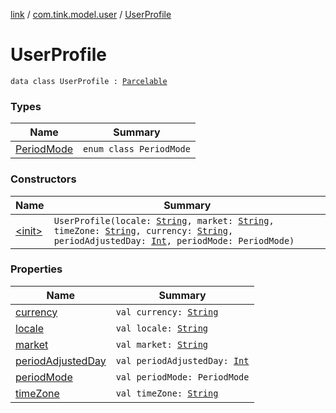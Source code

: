 [link](../../index.md) / [com.tink.model.user](../index.md) / [UserProfile](./index.md)

# UserProfile

`data class UserProfile : `[`Parcelable`](https://developer.android.com/reference/android/os/Parcelable.html)

### Types

| Name | Summary |
|---|---|
| [PeriodMode](-period-mode/index.md) | `enum class PeriodMode` |

### Constructors

| Name | Summary |
|---|---|
| [&lt;init&gt;](-init-.md) | `UserProfile(locale: `[`String`](https://kotlinlang.org/api/latest/jvm/stdlib/kotlin/-string/index.html)`, market: `[`String`](https://kotlinlang.org/api/latest/jvm/stdlib/kotlin/-string/index.html)`, timeZone: `[`String`](https://kotlinlang.org/api/latest/jvm/stdlib/kotlin/-string/index.html)`, currency: `[`String`](https://kotlinlang.org/api/latest/jvm/stdlib/kotlin/-string/index.html)`, periodAdjustedDay: `[`Int`](https://kotlinlang.org/api/latest/jvm/stdlib/kotlin/-int/index.html)`, periodMode: PeriodMode)` |

### Properties

| Name | Summary |
|---|---|
| [currency](currency.md) | `val currency: `[`String`](https://kotlinlang.org/api/latest/jvm/stdlib/kotlin/-string/index.html) |
| [locale](locale.md) | `val locale: `[`String`](https://kotlinlang.org/api/latest/jvm/stdlib/kotlin/-string/index.html) |
| [market](market.md) | `val market: `[`String`](https://kotlinlang.org/api/latest/jvm/stdlib/kotlin/-string/index.html) |
| [periodAdjustedDay](period-adjusted-day.md) | `val periodAdjustedDay: `[`Int`](https://kotlinlang.org/api/latest/jvm/stdlib/kotlin/-int/index.html) |
| [periodMode](period-mode.md) | `val periodMode: PeriodMode` |
| [timeZone](time-zone.md) | `val timeZone: `[`String`](https://kotlinlang.org/api/latest/jvm/stdlib/kotlin/-string/index.html) |
